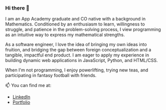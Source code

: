 ### Hi there 👋

I am an App Academy graduate and CO native with a background in Mathematics. Conditioned by an enthusiasm to learn, willingness to struggle, and patience in the problem-solving process, I view programming as an intuitive way to express my mathematical strengths.

As a software engineer, I love the idea of bringing my own ideas into fruition, and bridging the gap between foreign conceptualization and a tangible, impactful end product. I am eager to apply my experience in building dynamic web applications in JavaScript, Python, and HTML/CSS.

When I'm not programming, I enjoy powerlifting, trying new teas, and participating in fantasy football with friends.

📫 You can find me at: 
- [LinkedIn](https://www.linkedin.com/in/danny-yum/)
- [Portfolio](https://dannyyum.com/)

<!--
**dhyum9/dhyum9** is a ✨ _special_ ✨ repository because its `README.md` (this file) appears on your GitHub profile.

Here are some ideas to get you started:

- 🔭 I’m currently working on ...
- 🌱 I’m currently learning ...
- 👯 I’m looking to collaborate on ...
- 🤔 I’m looking for help with ...
- 💬 Ask me about ...
- 📫 How to reach me: ...
- 😄 Pronouns: ...
- ⚡ Fun fact: ...
-->
